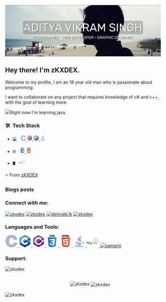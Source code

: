 <img src="https://raw.githubusercontent.com/AVS1508/AVS1508/master/assets/Aditya%20Vikram%20Singh%20Banner.png">

<h2> Hey there! I'm zKXDEX.</h2>

Welcome to my profile, I am an 18 year old man who is passionate about programming.

I want to collaborate on any project that requires knowledge of c# and c++, with the goal of learning more.

 ️<img src="https://images.emojiterra.com/google/android-11/128px/270d.png" width="15px">Right now I'm learning java.


<h3> 🛠 &nbsp;Tech Stack</h3>

- 💻 &nbsp;
  <a href="https://www.cprogramming.com/" target="_blank"> <img src="https://raw.githubusercontent.com/devicons/devicon/master/icons/c/c-original.svg" alt="c" width="17" height="17"/> </a> <a href="https://www.w3schools.com/cs/" target="_blank"> <img src="https://raw.githubusercontent.com/devicons/devicon/master/icons/csharp/csharp-original.svg" alt="csharp" width="17" height="17"/> </a> <a href="https://www.w3schools.com/cpp/" target="_blank"> <img src="https://raw.githubusercontent.com/devicons/devicon/master/icons/cplusplus/cplusplus-original.svg" alt="cplusplus" width="17" height="17"/> <a href="https://www.java.com" target="_blank"> <img src="https://raw.githubusercontent.com/devicons/devicon/master/icons/java/java-original.svg" alt="java" width="17" height="17"/> </a>
 
  
- 🌐 &nbsp;
  <a href="https://www.w3schools.com/css/" target="_blank"> <img src="https://raw.githubusercontent.com/devicons/devicon/master/icons/css3/css3-original-wordmark.svg" alt="css3" width="17" height="17"/> </a> <a href="https://www.w3.org/html/" target="_blank"> <img src="https://raw.githubusercontent.com/devicons/devicon/master/icons/html5/html5-original-wordmark.svg" alt="html5" width="17" height="17"/> </a>
- 🛢 &nbsp;
  <a href="https://www.mysql.com/" target="_blank"> <img src="https://raw.githubusercontent.com/devicons/devicon/master/icons/mysql/mysql-original-wordmark.svg" alt="mysql" width="20" height="20"/> </a>


⭐️ From [zKXDEX](https://github.com/zKXDEX)





### Blogs posts
<!-- BLOG-POST-LIST:START -->
<!-- BLOG-POST-LIST:END -->

<h3 align="left">Connect with me:</h3>
<p align="left">
<a href="https://dev.to/zkxdex" target="blank"><img align="center" src="https://cdn.jsdelivr.net/npm/simple-icons@3.0.1/icons/dev-dot-to.svg" alt="zkxdex" height="30" width="40" /></a>
<a href="https://linkedin.com/in/zkxdex" target="blank"><img align="center" src="https://cdn.jsdelivr.net/npm/simple-icons@3.0.1/icons/linkedin.svg" alt="zkxdex" height="30" width="40" /></a>
<a href="https://instagram.com/deiividd.lk" target="blank"><img align="center" src="https://cdn.jsdelivr.net/npm/simple-icons@3.0.1/icons/instagram.svg" alt="deiividd.lk" height="30" width="40" /></a>
<a href="https://www.youtube.com/c/zkxdex" target="blank"><img align="center" src="https://cdn.jsdelivr.net/npm/simple-icons@3.0.1/icons/youtube.svg" alt="zkxdex" height="30" width="40" /></a>
</p>

<h3 align="left">Languages and Tools:</h3>
<p align="left"> <a href="https://www.cprogramming.com/" target="_blank"> <img src="https://raw.githubusercontent.com/devicons/devicon/master/icons/c/c-original.svg" alt="c" width="40" height="40"/> </a> <a href="https://www.w3schools.com/cpp/" target="_blank"> <img src="https://raw.githubusercontent.com/devicons/devicon/master/icons/cplusplus/cplusplus-original.svg" alt="cplusplus" width="40" height="40"/> </a> <a href="https://www.w3schools.com/cs/" target="_blank"> <img src="https://raw.githubusercontent.com/devicons/devicon/master/icons/csharp/csharp-original.svg" alt="csharp" width="40" height="40"/> </a> <a href="https://www.w3schools.com/css/" target="_blank"> <img src="https://raw.githubusercontent.com/devicons/devicon/master/icons/css3/css3-original-wordmark.svg" alt="css3" width="40" height="40"/> </a> <a href="https://www.w3.org/html/" target="_blank"> <img src="https://raw.githubusercontent.com/devicons/devicon/master/icons/html5/html5-original-wordmark.svg" alt="html5" width="40" height="40"/> </a> <a href="https://www.java.com" target="_blank"> <img src="https://raw.githubusercontent.com/devicons/devicon/master/icons/java/java-original.svg" alt="java" width="40" height="40"/> </a> <a href="https://www.mysql.com/" target="_blank"> <img src="https://raw.githubusercontent.com/devicons/devicon/master/icons/mysql/mysql-original-wordmark.svg" alt="mysql" width="40" height="40"/> </a> <a href="https://dotnet.microsoft.com/apps/xamarin" target="_blank"> <img src="https://raw.githubusercontent.com/detain/svg-logos/780f25886640cef088af994181646db2f6b1a3f8/svg/xamarin.svg" alt="xamarin" width="40" height="40"/> </a> </p>

<h3 align="left">Support:</h3>
<p><a href="https://www.buymeacoffee.com/zkxdex"> <img align="left" src="https://cdn.buymeacoffee.com/buttons/v2/default-yellow.png" height="50" width="210" alt="zkxdex" /></a></p><br><br>

<p><img align="left" src="https://github-readme-stats.vercel.app/api/top-langs?username=zkxdex&show_icons=true&locale=en&layout=compact" alt="zkxdex" /></p>

<p>&nbsp;<img align="center" src="https://github-readme-stats.vercel.app/api?username=zkxdex&show_icons=true&locale=en" alt="zkxdex" /></p>

<p><img align="center" src="https://github-readme-streak-stats.herokuapp.com/?user=zkxdex&" alt="zkxdex" /></p>

